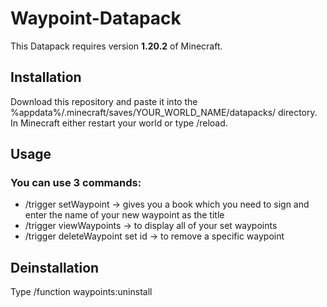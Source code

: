 # Waypoint-Datapack
This Datapack requires version **1.20.2** of Minecraft.

## Installation
Download this repository and paste it into the %appdata%/.minecraft/saves/YOUR_WORLD_NAME/datapacks/ directory.
In Minecraft either restart your world or type /reload.

## Usage

### You can use 3 commands:

* /trigger setWaypoint -> gives you a book which you need to sign and enter the name of your new waypoint as the title
* /trigger viewWaypoints -> to display all of your set waypoints
* /trigger deleteWaypoint set id -> to remove a specific waypoint

## Deinstallation
Type /function waypoints:uninstall
